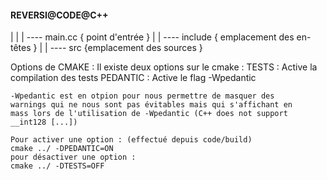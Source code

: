 #### REVERSI@CODE@C++ ####
|
|
|
---- main.cc { point d'entrée }
|
|
---- include { emplacement des en-têtes }
|
|
---- src {emplacement des sources }

Options de CMAKE :
Il existe deux options sur le cmake :
	TESTS : Active la compilation des tests
	PEDANTIC : Active le flag -Wpedantic
	
	-Wpedantic est en otpion pour nous permettre de masquer des 
	warnings qui ne nous sont pas évitables mais qui s'affichant en 
	mass lors de l'utilisation de -Wpedantic (C++ does not support
	__int128 [...])
	
	Pour activer une option : (effectué depuis code/build)
	cmake ../ -DPEDANTIC=ON
	pour désactiver une option :
	cmake ../ -DTESTS=OFF
